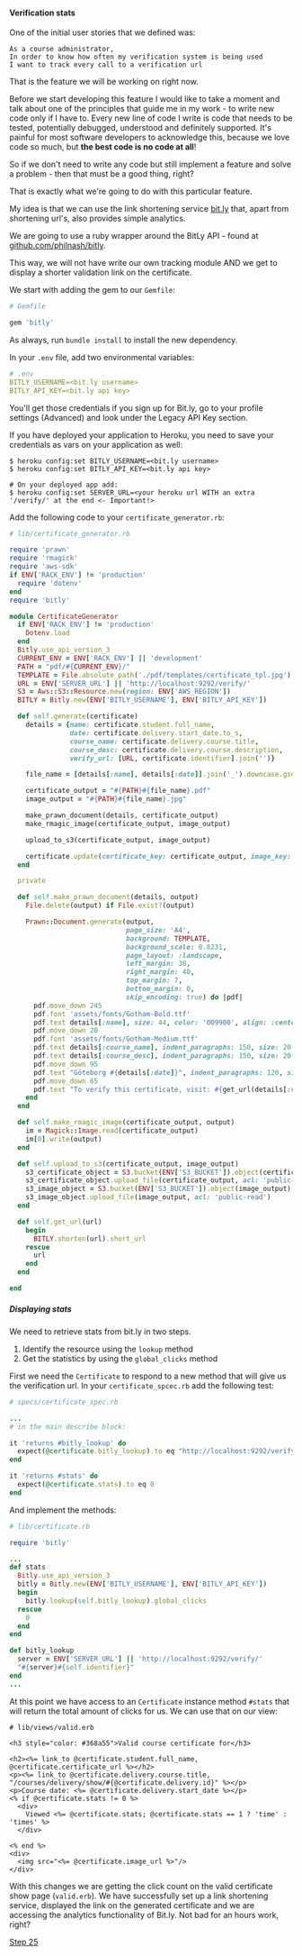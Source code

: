 #### Verification stats

One of the initial user stories that we defined was:

```
As a course administrator,
In order to know how often my verification system is being used
I want to track every call to a verification url
```

That is the feature we will be working on right now.

Before we start developing this feature I would like to take a moment and talk about one of the principles that guide me in my work - to write new code only if I have to.
Every new line of code I write is code that needs to be tested, potentially debugged, understood and definitely supported.
It's painful for most software developers to acknowledge this, because we love code so much, but **the best code is no code at all**!

So if we don't need to write any code but still implement a feature and solve a problem - then that must be a good thing, right?

That is exactly what we're going to do with this particular feature.

My idea is that we can use the link shortening service [bit.ly](https://bitly.com) that, apart from shortening url's, also provides simple analytics.

We are going to use a ruby wrapper around the BitLy API - found at [github.com/philnash/bitly](https://github.com/philnash/bitly).

This way, we will not have write our own tracking module AND we get to display a shorter validation link on the certificate.

We start with adding the gem to our `Gemfile`:

```ruby
# Gemfile

gem 'bitly'
```

As always, run `bundle install` to install the new dependency.

In your `.env` file, add two environmental variables:

```yml
# .env
BITLY_USERNAME=<bit.ly username>
BITLY_API_KEY=<bit.ly api key>
```

You'll get those credentials if you sign up for Bit.ly, go to your profile settings (Advanced) and look under the Legacy API Key section.

If you have deployed your application to Heroku, you need to save your credentials as vars on your application as well:

```shell
$ heroku config:set BITLY_USERNAME=<bit.ly username>
$ heroku config:set BITLY_API_KEY=<bit.ly api key>

# On your deployed app add:
$ heroku config:set SERVER_URL=<your heroku url WITH an extra '/verify/' at the end <- Important!>
```
Add the following code to your `certificate_generator.rb`:

```ruby
# lib/certificate_generator.rb

require 'prawn'
require 'rmagick'
require 'aws-sdk'
if ENV['RACK_ENV'] != 'production'
  require 'dotenv'
end
require 'bitly'

module CertificateGenerator
  if ENV['RACK_ENV'] != 'production'
    Dotenv.load
  end
  Bitly.use_api_version_3
  CURRENT_ENV = ENV['RACK_ENV'] || 'development'
  PATH = "pdf/#{CURRENT_ENV}/"
  TEMPLATE = File.absolute_path('./pdf/templates/certificate_tpl.jpg')
  URL = ENV['SERVER_URL'] || 'http://localhost:9292/verify/'
  S3 = Aws::S3::Resource.new(region: ENV['AWS_REGION'])
  BITLY = Bitly.new(ENV['BITLY_USERNAME'], ENV['BITLY_API_KEY'])

  def self.generate(certificate)
    details = {name: certificate.student.full_name,
               date: certificate.delivery.start_date.to_s,
               course_name: certificate.delivery.course.title,
               course_desc: certificate.delivery.course.description,
               verify_url: [URL, certificate.identifier].join('')}

    file_name = [details[:name], details[:date]].join('_').downcase.gsub!(/\s/, '_')

    certificate_output = "#{PATH}#{file_name}.pdf"
    image_output = "#{PATH}#{file_name}.jpg"

    make_prawn_document(details, certificate_output)
    make_rmagic_image(certificate_output, image_output)

    upload_to_s3(certificate_output, image_output)

    certificate.update(certificate_key: certificate_output, image_key: image_output )
  end

  private

  def self.make_prawn_document(details, output)
    File.delete(output) if File.exist?(output)

    Prawn::Document.generate(output,
                             page_size: 'A4',
                             background: TEMPLATE,
                             background_scale: 0.8231,
                             page_layout: :landscape,
                             left_margin: 30,
                             right_margin: 40,
                             top_margin: 7,
                             bottom_margin: 0,
                             skip_encoding: true) do |pdf|
      pdf.move_down 245
      pdf.font 'assets/fonts/Gotham-Bold.ttf'
      pdf.text details[:name], size: 44, color: '009900', align: :center
      pdf.move_down 20
      pdf.font 'assets/fonts/Gotham-Medium.ttf'
      pdf.text details[:course_name], indent_paragraphs: 150, size: 20
      pdf.text details[:course_desc], indent_paragraphs: 150, size: 20
      pdf.move_down 95
      pdf.text "Göteborg #{details[:date]}", indent_paragraphs: 120, size: 12
      pdf.move_down 65
      pdf.text "To verify this certificate, visit: #{get_url(details[:verify_url])}", indent_paragraphs: 100, size: 8
    end
  end

  def self.make_rmagic_image(certificate_output, output)
    im = Magick::Image.read(certificate_output)
    im[0].write(output)
  end

  def self.upload_to_s3(certificate_output, image_output)
    s3_certificate_object = S3.bucket(ENV['S3_BUCKET']).object(certificate_output)
    s3_certificate_object.upload_file(certificate_output, acl: 'public-read')
    s3_image_object = S3.bucket(ENV['S3_BUCKET']).object(image_output)
    s3_image_object.upload_file(image_output, acl: 'public-read')
  end

  def self.get_url(url)
    begin
      BITLY.shorten(url).short_url
    rescue
      url
    end
  end

end
```

##### Displaying stats

We need to retrieve stats from bit.ly in two steps.

1. Identify the resource using the `lookup` method
2. Get the statistics by using the `global_clicks` method

First we need the `Certificate` to respond to a new method that will give us the verification url. In your `certificate_spcec.rb` add the following test:

```ruby
# specs/certificate_spec.rb

...
# in the main describe block:

it 'returns #bitly_lookup' do
  expect(@certificate.bitly_lookup).to eq "http://localhost:9292/verify/#{@certificate.identifier}"
end

it 'returns #stats' do
  expect(@certificate.stats).to eq 0
end

```

And implement the methods:

```ruby
# lib/certificate.rb

require 'bitly'

...
def stats
  Bitly.use_api_version_3
  bitly = Bitly.new(ENV['BITLY_USERNAME'], ENV['BITLY_API_KEY'])
  begin
    bitly.lookup(self.bitly_lookup).global_clicks
  rescue
    0
  end
end

def bitly_lookup
  server = ENV['SERVER_URL'] || 'http://localhost:9292/verify/'
  "#{server}#{self.identifier}"
end
...
```

At this point we have access to an `Certificate` instance method `#stats` that will return the total amount of clicks for us. We can use that on our view:

```html+erb
# lib/views/valid.erb

<h3 style="color: #368a55">Valid course certificate for</h3>

<h2><%= link_to @certificate.student.full_name, @certificate.certificate_url %></h2>
<p><%= link_to @certificate.delivery.course.title, "/courses/delivery/show/#{@certificate.delivery.id}" %></p>
<p>Course date: <%= @certificate.delivery.start_date %></p>
<% if @certificate.stats != 0 %>
  <div>
    Viewed <%= @certificate.stats; @certificate.stats == 1 ? 'time' : 'times' %>
  </div>

<% end %>
<div>
  <img src="<%= @certificate.image_url %>"/>
</div>
```

With this changes we are getting the click count on the valid certificate show page (`valid.erb`). We have successfully set up a link shortening service, displayed the link on the generated certificate and
we are accessing the analytics functionality of Bit.ly. Not bad for an hours work, right?


[Step 25](step25.md)


